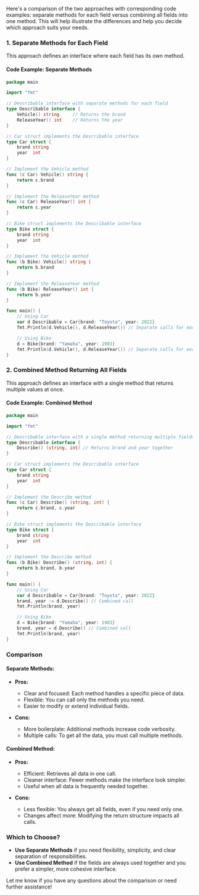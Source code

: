 Here's a comparison of the two approaches with corresponding code examples: separate methods for each field versus combining all fields into one method. This will help illustrate the differences and help you decide which approach suits your needs.

### **1. Separate Methods for Each Field**

This approach defines an interface where each field has its own method.

#### **Code Example: Separate Methods**

```go
package main

import "fmt"

// Describable interface with separate methods for each field
type Describable interface {
	Vehicle() string     // Returns the brand
	ReleaseYear() int    // Returns the year
}

// Car struct implements the Describable interface
type Car struct {
	brand string
	year  int
}

// Implement the Vehicle method
func (c Car) Vehicle() string {
	return c.brand
}

// Implement the ReleaseYear method
func (c Car) ReleaseYear() int {
	return c.year
}

// Bike struct implements the Describable interface
type Bike struct {
	brand string
	year  int
}

// Implement the Vehicle method
func (b Bike) Vehicle() string {
	return b.brand
}

// Implement the ReleaseYear method
func (b Bike) ReleaseYear() int {
	return b.year
}

func main() {
	// Using Car
	var d Describable = Car{brand: "Toyota", year: 2022}
	fmt.Println(d.Vehicle(), d.ReleaseYear()) // Separate calls for each method

	// Using Bike
	d = Bike{brand: "Yamaha", year: 1983}
	fmt.Println(d.Vehicle(), d.ReleaseYear()) // Separate calls for each method
}
```

### **2. Combined Method Returning All Fields**

This approach defines an interface with a single method that returns multiple values at once.

#### **Code Example: Combined Method**

```go
package main

import "fmt"

// Describable interface with a single method returning multiple fields
type Describable interface {
	Describe() (string, int) // Returns brand and year together
}

// Car struct implements the Describable interface
type Car struct {
	brand string
	year  int
}

// Implement the Describe method
func (c Car) Describe() (string, int) {
	return c.brand, c.year
}

// Bike struct implements the Describable interface
type Bike struct {
	brand string
	year  int
}

// Implement the Describe method
func (b Bike) Describe() (string, int) {
	return b.brand, b.year
}

func main() {
	// Using Car
	var d Describable = Car{brand: "Toyota", year: 2022}
	brand, year := d.Describe() // Combined call
	fmt.Println(brand, year)

	// Using Bike
	d = Bike{brand: "Yamaha", year: 1983}
	brand, year = d.Describe() // Combined call
	fmt.Println(brand, year)
}
```

### **Comparison**

#### **Separate Methods:**
- **Pros:**
  - Clear and focused: Each method handles a specific piece of data.
  - Flexible: You can call only the methods you need.
  - Easier to modify or extend individual fields.

- **Cons:**
  - More boilerplate: Additional methods increase code verbosity.
  - Multiple calls: To get all the data, you must call multiple methods.

#### **Combined Method:**
- **Pros:**
  - Efficient: Retrieves all data in one call.
  - Cleaner interface: Fewer methods make the interface look simpler.
  - Useful when all data is frequently needed together.

- **Cons:**
  - Less flexible: You always get all fields, even if you need only one.
  - Changes affect more: Modifying the return structure impacts all calls.

### **Which to Choose?**
- **Use Separate Methods** if you need flexibility, simplicity, and clear separation of responsibilities.
- **Use Combined Method** if the fields are always used together and you prefer a simpler, more cohesive interface.

Let me know if you have any questions about the comparison or need further assistance!